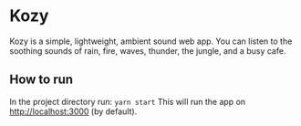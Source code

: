 # Kozy

Kozy is a simple, lightweight, ambient sound web app. You can listen to the soothing sounds of rain, fire, waves, thunder, the jungle, and a busy cafe.

## How to run

In the project directory run: `yarn start`
This will run the app on [http://localhost:3000](http://localhost:3000) (by default).

